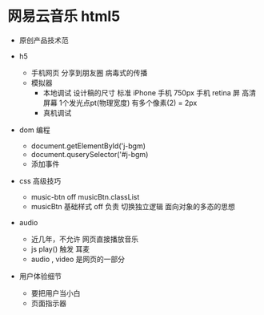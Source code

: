 # 网易云音乐 html5

- 原创产品技术范
  
- h5 
  - 手机网页 分享到朋友圈 病毒式的传播 
  - 模拟器
    - 本地调试
      设计稿的尺寸 标准 iPhone 手机 750px 
      手机 retina 屏 高清屏幕 
      1个发光点pt(物理宽度) 有多个像素(2) = 2px 
    - 真机调试

- dom 编程
  - document.getElementById('j-bgm)
  - document.quserySelector('#j-bgm)
  - 添加事件 

- css 高级技巧 
  - music-btn off
    musicBtn.classList 
  - musicBtn 基础样式 off 负责 切换独立逻辑
    面向对象的多态的思想

- audio 
  - 近几年，不允许 网页直接播放音乐
  - js play() 触发 耳麦
  - audio , video 是网页的一部分

- 用户体验细节
  - 要把用户当小白
  - 页面指示器